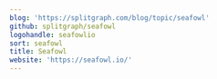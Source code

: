 ```yaml
---
blog: 'https://splitgraph.com/blog/topic/seafowl'
github: splitgraph/seafowl
logohandle: seafowlio
sort: seafowl
title: Seafowl
website: 'https://seafowl.io/'
---
```

